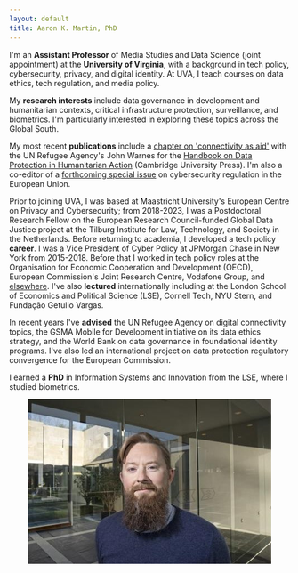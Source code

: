 ```yaml
---
layout: default
title: Aaron K. Martin, PhD
---
```

I'm an **Assistant Professor** of Media Studies and Data Science (joint appointment) at the **University of Virginia**, with a background in tech policy, cybersecurity, privacy, and digital identity. At UVA, I teach courses on data ethics, tech regulation, and media policy.

My **research interests** include data governance in development and humanitarian contexts, critical infrastructure protection, surveillance, and biometrics. I'm particularly interested in exploring these topics across the Global South.

My most recent **publications** include a [chapter on 'connectivity as aid'](https://www.cambridge.org/core/books/handbook-on-data-protection-in-humanitarian-action/connectivity-as-aid/53154B65F025BA904CAC05B7454DE579) with the UN Refugee Agency's John Warnes for the [Handbook on Data Protection in Humanitarian Action](https://www.cambridge.org/core/books/handbook-on-data-protection-in-humanitarian-action/025CE3DFD1FAD908DD1412C20E49F955) (Cambridge University Press). I'm also a co-editor of a [forthcoming special issue](https://www.sciencedirect.com/special-issue/10GQ4C3726J) on cybersecurity regulation in the European Union.

Prior to joining UVA, I was based at Maastricht University's European Centre on Privacy and Cybersecurity; from 2018-2023, I was a Postdoctoral Research Fellow on the European Research Council-funded Global Data Justice project at the Tilburg Institute for Law, Technology, and Society in the Netherlands. Before returning to academia, I developed a tech policy **career**. I was a Vice President of Cyber Policy at JPMorgan Chase in New York from 2015-2018. Before that I worked in tech policy roles at the Organisation for Economic Cooperation and Development (OECD), European Commission's Joint Research Centre, Vodafone Group, and [elsewhere](http://sixfouronea.net/professional-history/). I've also **lectured** internationally including at the London School of Economics and Political Science (LSE), Cornell Tech, NYU Stern, and Fundação Getulio Vargas.

In recent years I've **advised** the UN Refugee Agency on digital connectivity topics, the GSMA Mobile for Development initiative on its data ethics strategy, and the World Bank on data governance in foundational identity programs. I've also led an international project on data protection regulatory convergence for the European Commission. 

I earned a **PhD** in Information Systems and Innovation from the LSE, where I studied biometrics.

<p align="center">
  <img src="images/aaron_martin.jpg">
</p>
